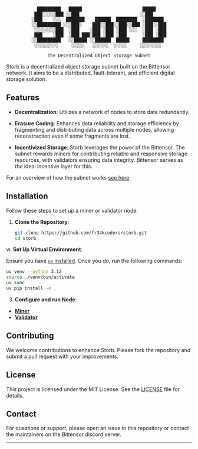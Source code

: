 
<div align="center">

```
  █████████   █████                       █████    
 ███░░░░░███ ░░███                       ░░███     
░███    ░░░  ███████    ██████  ████████  ░███████ 
░░█████████ ░░░███░    ███░░███░░███░░███ ░███░░███
 ░░░░░░░░███  ░███    ░███ ░███ ░███ ░░░  ░███ ░███
 ███    ░███  ░███ ███░███ ░███ ░███      ░███ ░███
░░█████████   ░░█████ ░░██████  █████     ████████ 
 ░░░░░░░░░     ░░░░░   ░░░░░░  ░░░░░     ░░░░░░░░  
                                                   
The Decentralized Object Storage Subnet
```

</div>

Storb is a decentralized object storage subnet built on the Bittensor network. It aims to be a distributed, fault-tolerant, and efficient digital storage solution.

## Features

- **Decentralization**: Utilizes a network of nodes to store data redundantly.

- **Erasure Coding**: Enhances data reliability and storage efficiency by fragmenting and distributing data across multiple nodes, allowing reconstruction even if some fragments are lost. 

- **Incentivized Storage**: Storb leverages the power of the Bittensor. The subnet rewards miners for contributing reliable and responsive storage resources, with validators ensuring data integrity. Bittensor serves as *the* ideal incentive layer for this.

For an overview of how the subnet works [see here](docs/overview.md)

## Installation

Follow these steps to set up a miner or validator node:

1. **Clone the Repository**:

   ```bash
   git clone https://github.com/fr34kcoders/storb.git
   cd storb
   ```

w. **Set Up Virtual Environment**:

   Ensure you have [`uv` installed](https://docs.astral.sh/uv/getting-started/installation/). Once you do, run the following commands:

   ```bash
   uv venv --python 3.12
   source ./venv/bin/activate
   uv sync
   uv pip install -e .
   ```

3. **Configure and run Node**:
- [**Miner**](docs/miner.md)
- [**Validator**](docs/validator.md)


## Contributing

We welcome contributions to enhance Storb. Please fork the repository and submit a pull request with your improvements.

## License

This project is licensed under the MIT License. See the [LICENSE](https://github.com/fr34kcoders/storb/blob/main/LICENSE) file for details.

## Contact

For questions or support, please open an issue in this repository or contact the maintainers on the Bittensor discord server.

---